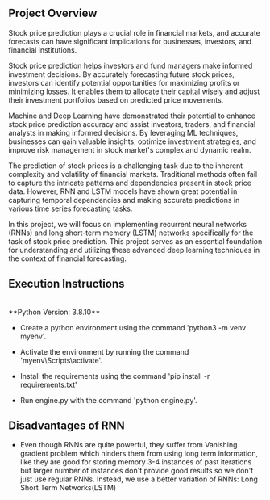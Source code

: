 
## **Project Overview**

Stock price prediction plays a crucial role in financial markets, and accurate forecasts can have significant implications for businesses, investors, and financial institutions. 

Stock price prediction helps investors and fund managers make informed investment decisions. By accurately forecasting future stock prices, investors can identify potential opportunities for maximizing profits or minimizing losses. It enables them to allocate their capital wisely and adjust their investment portfolios based on predicted price movements.

Machine and Deep Learning have demonstrated their potential to enhance stock price prediction accuracy and assist investors, traders, and financial analysts in making informed decisions. By leveraging ML techniques, businesses can gain valuable insights, optimize investment strategies, and improve risk management in stock market's complex and dynamic realm.

The prediction of stock prices is a challenging task due to the inherent complexity and volatility of financial markets. Traditional methods often fail to capture the intricate patterns and dependencies present in stock price data. However, RNN and LSTM models have shown great potential in capturing temporal dependencies and making accurate predictions in various time series forecasting tasks.


In this project, we will focus on implementing recurrent neural networks (RNNs) and long short-term memory (LSTM) networks specifically for the task of stock price prediction. This project serves as an essential foundation for understanding and utilizing these advanced deep learning techniques in the context of financial forecasting.


## **Execution Instructions**
<br>
**Python Version: 3.8.10**

* Create a python environment using the command 'python3 -m venv myenv'.

* Activate the environment by running the command 'myenv\Scripts\activate'.

* Install the requirements using the command 'pip install -r requirements.txt'

* Run engine.py with the command 'python engine.py'.
 
 ## **Disadvantages of RNN**

 * Even though RNNs are quite powerful, they suffer from Vanishing gradient problem which hinders them from using long term information, like they are good for storing memory 3-4 instances of past iterations but larger number of instances don't provide good results so we don't just use regular RNNs. Instead, we use a better variation of RNNs: Long Short Term Networks(LSTM)